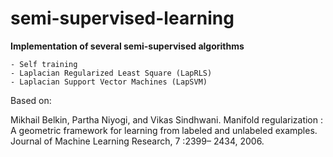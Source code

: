 # semi-supervised-learning

**Implementation of several semi-supervised algorithms**

    - Self training
    - Laplacian Regularized Least Square (LapRLS)
    - Laplacian Support Vector Machines (LapSVM)

Based on: 

Mikhail Belkin, Partha Niyogi, and Vikas Sindhwani. Manifold regularization : A geometric framework
for learning from labeled and unlabeled examples. Journal of Machine Learning Research, 7 :2399–
2434, 2006.
